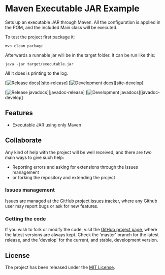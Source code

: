 # Maven Executable JAR Example

Sets up an executable JAR through Maven. All the configuration is applied in the POM, and the included Main class will be executed.

To test the project first package it:

```
mvn clean package
```

Afterwards a runnable jar will be in the target folder. It can be run like this:

```
java -jar target/executable.jar
```

All it does is printing to the log.

[![Release docs](https://img.shields.io/badge/docs-release-blue.svg)][site-release]
[![Development docs](https://img.shields.io/badge/docs-develop-blue.svg)][site-develop]

[![Release javadocs](https://img.shields.io/badge/javadocs-release-blue.svg)][javadoc-release]
[![Development javadocs](https://img.shields.io/badge/javadocs-develop-blue.svg)][javadoc-develop]

## Features

- Executable JAR using only Maven

## Collaborate

Any kind of help with the project will be well received, and there are two main ways to give such help:

- Reporting errors and asking for extensions through the issues management
- or forking the repository and extending the project

### Issues management

Issues are managed at the GitHub [project issues tracker][issues], where any Github user may report bugs or ask for new features.

### Getting the code

If you wish to fork or modify the code, visit the [GitHub project page][scm], where the latest versions are always kept. Check the 'master' branch for the latest release, and the 'develop' for the current, and stable, development version.

## License

The project has been released under the [MIT License][license].

[issues]: https://github.com/bernardo-mg/maven-executable-jar-example/issues
[license]: https://www.opensource.org/licenses/mit-license.php
[scm]: https://github.com/bernardo-mg/maven-executable-jar-example
